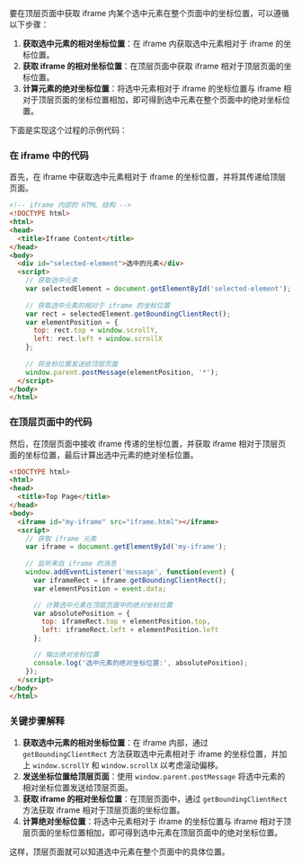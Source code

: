 要在顶层页面中获取 iframe 内某个选中元素在整个页面中的坐标位置，可以遵循以下步骤：

1. **获取选中元素的相对坐标位置**：在 iframe 内获取选中元素相对于 iframe 的坐标位置。
2. **获取 iframe 的相对坐标位置**：在顶层页面中获取 iframe 相对于顶层页面的坐标位置。
3. **计算元素的绝对坐标位置**：将选中元素相对于 iframe 的坐标位置与 iframe 相对于顶层页面的坐标位置相加，即可得到选中元素在整个页面中的绝对坐标位置。

下面是实现这个过程的示例代码：

### 在 iframe 中的代码
首先，在 iframe 中获取选中元素相对于 iframe 的坐标位置，并将其传递给顶层页面。

```html
<!-- iframe 内部的 HTML 结构 -->
<!DOCTYPE html>
<html>
<head>
  <title>Iframe Content</title>
</head>
<body>
  <div id="selected-element">选中的元素</div>
  <script>
    // 获取选中元素
    var selectedElement = document.getElementById('selected-element');
    
    // 获取选中元素的相对于 iframe 的坐标位置
    var rect = selectedElement.getBoundingClientRect();
    var elementPosition = {
      top: rect.top + window.scrollY,
      left: rect.left + window.scrollX
    };
    
    // 将坐标位置发送给顶层页面
    window.parent.postMessage(elementPosition, '*');
  </script>
</body>
</html>
```

### 在顶层页面中的代码
然后，在顶层页面中接收 iframe 传递的坐标位置，并获取 iframe 相对于顶层页面的坐标位置，最后计算出选中元素的绝对坐标位置。

```html
<!DOCTYPE html>
<html>
<head>
  <title>Top Page</title>
</head>
<body>
  <iframe id="my-iframe" src="iframe.html"></iframe>
  <script>
    // 获取 iframe 元素
    var iframe = document.getElementById('my-iframe');
    
    // 监听来自 iframe 的消息
    window.addEventListener('message', function(event) {
      var iframeRect = iframe.getBoundingClientRect();
      var elementPosition = event.data;

      // 计算选中元素在顶层页面中的绝对坐标位置
      var absolutePosition = {
        top: iframeRect.top + elementPosition.top,
        left: iframeRect.left + elementPosition.left
      };

      // 输出绝对坐标位置
      console.log('选中元素的绝对坐标位置:', absolutePosition);
    });
  </script>
</body>
</html>
```

### 关键步骤解释

1. **获取选中元素的相对坐标位置**：在 iframe 内部，通过 `getBoundingClientRect` 方法获取选中元素相对于 iframe 的坐标位置，并加上 `window.scrollY` 和 `window.scrollX` 以考虑滚动偏移。
2. **发送坐标位置给顶层页面**：使用 `window.parent.postMessage` 将选中元素的相对坐标位置发送给顶层页面。
3. **获取 iframe 的相对坐标位置**：在顶层页面中，通过 `getBoundingClientRect` 方法获取 iframe 相对于顶层页面的坐标位置。
4. **计算绝对坐标位置**：将选中元素相对于 iframe 的坐标位置与 iframe 相对于顶层页面的坐标位置相加，即可得到选中元素在顶层页面中的绝对坐标位置。

这样，顶层页面就可以知道选中元素在整个页面中的具体位置。